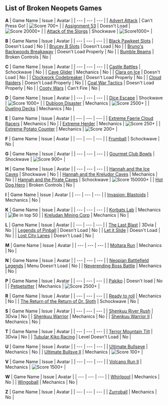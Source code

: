 
## List of Broken Neopets Games

**A**
| Game Name | Issue | Avatar |
| --- | --- | --- |
| [Advert Attack](https://www.neopets.com/games/game.phtml?game_id=204) | Can't Press Go! | ![Score 700+](https://images.neopets.com/neoboards/avatars/acezafara.gif) |
| [Assignment 53](https://www.neopets.com/games/game.phtml?game_id=1347) | Doesn't Load | ![Score 20000+](https://images.neopets.com/neoboards/avatars/a53.gif) |
| [Attack of the Slorgs](https://www.neopets.com/games/game.phtml?game_id=386) | Shockwave | ![Score1000+](https://images.neopets.com/neoboards/avatars/attackoftheslorgs.gif) |

**B**
| Game Name | Issue | Avatar |
| --- | --- | --- |
| [Black Pawkeet Slots](https://www.neopets.com/games/game.phtml?game_id=1099) | Doesn't Load | No |
| [Brucey B Slots](https://www.neopets.com/games/game.phtml?game_id=1121) | Doesn't Load | No |
| [Bruno's Backwoods Breakaway](https://www.neopets.com/games/game.phtml?game_id=734) | Doesn't Load Properly | No |
| [Bumble Beams](https://www.neopets.com/games/game.phtml?game_id=799) | Broken Controls | No |

**C**
| Game Name | Issue | Avatar |
| --- | --- | --- |
| [Castle Battles](https://www.neopets.com/games/game.phtml?game_id=430) | Schockwave | No |
| [Cave Glider](https://www.neopets.com/games/game.phtml?game_id=1156) | Mechanics | No |
| [Clara on Ice](https://www.neopets.com/games/game.phtml?game_id=1172) | Doesn't Load | No |
| [Clockwork Codebreaker](https://www.neopets.com/games/game.phtml?game_id=1173) | Doesn't Load Properly | No |
| [Cloud Raiders](https://www.neopets.com/games/game.phtml?game_id=1149) | Doesn't Load Properly | No |
| [Coal War Tactics](https://www.neopets.com/games/game.phtml?game_id=1370) | Doesn't Load Properly | No |
| [Cooty Wars](https://www.neopets.com/games/game.phtml?game_id=796) | Can't Fire | No |

**D**
| Game Name | Issue | Avatar |
| --- | --- | --- |
| [Dice Escape](https://www.neopets.com/games/game.phtml?game_id=356) | Shockwave | ![Score 1000+](https://images.neopets.com/neoboards/avatars/dice_escape.gif) |
| [Dubloon Disaster](https://www.neopets.com/games/game.phtml?game_id=772) | Mechanics | ![Score 2500+](https://images.neopets.com/neoboards/avatars/smuggleddubloon.gif) |
| [Dueling Decks](https://www.neopets.com/games/game.phtml?game_id=1182) | Mechanics | No |

**E**
| Game Name | Issue | Avatar |
| --- | --- | --- |
| [Extreme Faerie Cloud Racers](https://www.neopets.com/games/game.phtml?game_id=1155) | Mechanics | No |
| [Extreme Herder](https://www.neopets.com/games/game.phtml?game_id=149) | Mechanics | ![Score 250+](https://images.neopets.com/neoboards/avatars/kacheek06.gif) |
| [Extreme Potato Counter](https://www.neopets.com/games/game.phtml?game_id=226) | Mechanics | ![Score 200+](https://images.neopets.com/neoboards/avatars/extremepotato.gif) |

**F**
| Game Name | Issue | Avatar |
| --- | --- | --- |
| [Frumball](https://www.neopets.com/games/dgs/play_shockwave.phtml?va=&game_id=313&nc_referer=&age=0&hiscore=&sp=0&questionSet=&r=5434805&&width=520&height=560&quality=high) | Schockwave | No |

**G**
| Game Name | Issue | Avatar |
| --- | --- | --- |
| [Gourmet Club Bowls](https://www.neopets.com/games/game.phtml?game_id=330) | Shockwave | ![Score 900+](https://images.neopets.com/neoboards/avatars/drgrumps.gif) |

**H**
| Game Name | Issue | Avatar |
| --- | --- | --- |
| [Hannah and the Ice Caves](https://www.neopets.com/games/game.phtml?game_id=473) | Shockwave | No |
| [Hannah and the Kreludor Caves](https://www.neopets.com/games/game.phtml?game_id=1252) | Mechanics | No |
| [Hannah and the Pirate Caves](https://www.neopets.com/games/game.phtml?game_id=349) | Schockwave | ![Score 150000+](https://images.neopets.com/neoboards/avatars/hatpc.gif) |
| [Hot Dog Hero](https://www.neopets.com/games/game.phtml?game_id=965) | Broken Controls | No |

**I**
| Game Name | Issue | Avatar |
| --- | --- | --- |
| [Invasion: Blastoids](https://www.neopets.com/games/game.phtml?game_id=1330) | Mechanics | No |

**K**
| Game Name | Issue | Avatar |
| --- | --- | --- |
| [Korbats Lab](https://www.neopets.com/games/game.phtml?game_id=801) | Mechanics | ![Be in top 50](https://images.neopets.com/neoboards/avatars/freakedkorbat.gif) |
| [Kreludan Mining Corp](https://www.neopets.com/games/game.phtml?game_id=404) | Mechanics | No |

**L**
| Game Name | Issue | Avatar |
| --- | --- | --- |
| [The Last Blast](https://www.neopets.com/games/game.phtml?game_id=925) | 3Dvia | No |
| [Legends of Pinball](https://www.neopets.com/games/game.phtml?game_id=1118) | Doesn't Load | No |
| [Let it Slide](https://www.neopets.com/games/game.phtml?game_id=970) | Doesn't Load | No |
| [Lost City Lanes](https://www.neopets.com/games/game.phtml?game_id=1108) | Doesn't Load | No |

**M**
| Game Name | Issue | Avatar |
| --- | --- | --- |
| [Moltara Run](https://www.neopets.com/games/game.phtml?game_id=1177) | Mechanics | No |

**N**
| Game Name | Issue | Avatar |
| --- | --- | --- |
| [Neopian Battlefield Legends](https://www.neopets.com/games/game.phtml?game_id=1221) | Menu Doesn't Load | No |
| [Neverending Boss Battle](https://www.neopets.com/games/game.phtml?game_id=552) | Mechanics | No |

**P**
| Game Name | Issue | Avatar |
| --- | --- | --- |
| [Pakiko](https://www.neopets.com/games/game.phtml?game_id=1369) | Doesn't load | No |
| [Petpetsitter](https://www.neopets.com/games/game.phtml?game_id=428) | Mechanics | ![Score 2500+](https://images.neopets.com/neoboards/avatars/petpetsitter.gif) |

**R**
| Game Name | Issue | Avatar |
| --- | --- | --- |
| [Ready to roll](https://www.neopets.com/games/game.phtml?game_id=934) | Mechanics | No |
| [The Return of the Return of Dr. Sloth](https://www.neopets.com/games/game.phtml?game_id=480) | Schockwave | No |

**S**
| Game Name | Issue | Avatar |
| --- | --- | --- |
| [Shenkuu River Rush](https://www.neopets.com/games/game.phtml?game_id=877) | 3Dvia | No |
| [Shenkuu Warrior](https://www.neopets.com/games/game.phtml?game_id=786) | Mechanics | No |
| [Shenkuu Warrior II](https://www.neopets.com/games/game.phtml?game_id=1266) | Mechanics | No |

**T**
| Game Name | Issue | Avatar |
| --- | --- | --- |
| [Terror Mountain Tilt](https://www.neopets.com/games/game.phtml?game_id=925) | 3Dvia | No |
| [Tubular Kiko Racing](https://www.neopets.com/games/game.phtml?game_id=606) | Level Doesn't Load | No |

**U**
| Game Name | Issue | Avatar |
| --- | --- | --- |
| [Ultimate Bullseye](https://www.neopets.com/games/ag.phtml?game_id=848) | Mechanics | No |
| [Ultimate Bullsye II](https://www.neopets.com/games/game.phtml?game_id=903) | Mechanics | ![Score 100+](https://images.neopets.com/neoboards/avatars/bullseye.gif) |

**V**
| Game Name | Issue | Avatar |
| --- | --- | --- |
| [Volcano Run II](https://www.neopets.com/games/game.phtml?game_id=761) | Mechanics | ![Score 1500+](https://images.neopets.com/neoboards/avatars/volcanorun.gif) |

**W**
| Game Name | Issue | Avatar |
| --- | --- | --- |
| [Whirlpool](https://www.neopets.com/games/game.phtml?game_id=927) | Mechanics | No |
| [Wingoball](https://www.neopets.com/games/game.phtml?game_id=771) | Mechanics | No |

**Z**
| Game Name | Issue | Avatar |
| --- | --- | --- |
| [Zurroball](https://www.neopets.com/games/game.phtml?game_id=207) | Mechanics | No |
